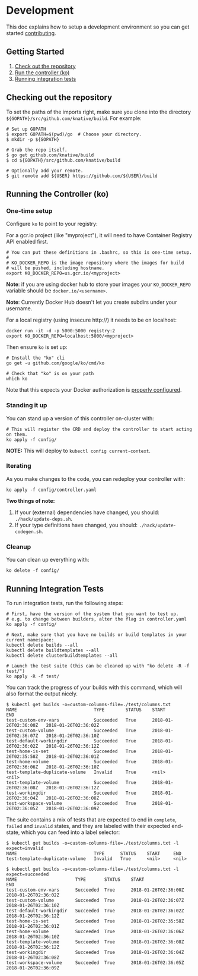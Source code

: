 # Development

This doc explains how to setup a development environment so you can get started
[contributing](./CONTRIBUTING.md).

## Getting Started

1. [Check out the repository](#checking-out-the-repository)
1. [Run the controller (ko)](#running-the-controller-ko)
1. [Running integration tests](#running-integration-tests)

## Checking out the repository

To set the paths of the imports right, make sure you clone into the directory
`${GOPATH}/src/github.com/knative/build`. For example:

```shell
# Set up GOPATH
$ export GOPATH=$(pwd)/go  # Choose your directory.
$ mkdir -p ${GOPATH}

# Grab the repo itself.
$ go get github.com/knative/build
$ cd ${GOPATH}/src/github.com/knative/build

# Optionally add your remote.
$ git remote add ${USER} https://github.com/${USER}/build
```

## Running the Controller (ko)

### One-time setup

Configure `ko` to point to your registry:

For a gcr.io project (like "myproject"), it will need to have Container Registry
API enabled first.

```shell
# You can put these definitions in .bashrc, so this is one-time setup.
#
# KO_DOCKER_REPO is the image repository where the images for build
# will be pushed, including hostname.
export KO_DOCKER_REPO=us.gcr.io/<myproject>
```

**Note**: if you are using docker hub to store your images your `KO_DOCKER_REPO`
variable should be `docker.io/<username>`.

**Note**: Currently Docker Hub doesn't let you create subdirs under your
username.

For a local registry (using insecure http://) it needs to be on localhost:

```shell
docker run -it -d -p 5000:5000 registry:2
export KO_DOCKER_REPO=localhost:5000/<myproject>
```

Then ensure `ko` is set up:

```shell
# Install the "ko" cli
go get -u github.com/google/ko/cmd/ko

# Check that "ko" is on your path
which ko
```

Note that this expects your Docker authorization is
[properly configured](https://cloud.google.com/container-registry/docs/advanced-authentication#standalone_docker_credential_helper).

### Standing it up

You can stand up a version of this controller on-cluster with:

```shell
# This will register the CRD and deploy the controller to start acting on them.
ko apply -f config/
```

**NOTE:** This will deploy to `kubectl config current-context`.

### Iterating

As you make changes to the code, you can redeploy your controller with:

```shell
ko apply -f config/controller.yaml
```

**Two things of note:**

1. If your (external) dependencies have changed, you should:
   `./hack/update-deps.sh`.
1. If your type definitions have changed, you should:
   `./hack/update-codegen.sh`.

### Cleanup

You can clean up everything with:

```shell
ko delete -f config/
```

## Running Integration Tests

To run integration tests, run the following steps:

```shell
# First, have the version of the system that you want to test up.
# e.g. to change between builders, alter the flag in controller.yaml
ko apply -f config/

# Next, make sure that you have no builds or build templates in your current namespace:
kubectl delete builds --all
kubectl delete buildtemplates --all
kubectl delete clusterbuildtemplates --all

# Launch the test suite (this can be cleaned up with "ko delete -R -f test/")
ko apply -R -f test/
```

You can track the progress of your builds with this command, which will also
format the output nicely.

```shell
$ kubectl get builds -o=custom-columns-file=./test/columns.txt
NAME                             TYPE        STATUS    START                  END
test-custom-env-vars             Succeeded   True      2018-01-26T02:36:00Z   2018-01-26T02:36:02Z
test-custom-volume               Succeeded   True      2018-01-26T02:36:07Z   2018-01-26T02:36:10Z
test-default-workingdir          Succeeded   True      2018-01-26T02:36:02Z   2018-01-26T02:36:12Z
test-home-is-set                 Succeeded   True      2018-01-26T02:35:58Z   2018-01-26T02:36:01Z
test-home-volume                 Succeeded   True      2018-01-26T02:36:06Z   2018-01-26T02:36:10Z
test-template-duplicate-volume   Invalid     True      <nil>                  <nil>
test-template-volume             Succeeded   True      2018-01-26T02:36:08Z   2018-01-26T02:36:12Z
test-workingdir                  Succeeded   True      2018-01-26T02:36:04Z   2018-01-26T02:36:08Z
test-workspace-volume            Succeeded   True      2018-01-26T02:36:05Z   2018-01-26T02:36:09Z

```

The suite contains a mix of tests that are expected to end in `complete`,
`failed` and `invalid` states, and they are labeled with their expected
end-state, which you can feed into a label selector:

```shell
$ kubectl get builds -o=custom-columns-file=./test/columns.txt -l expect=invalid
NAME                             TYPE      STATUS    START     END
test-template-duplicate-volume   Invalid   True      <nil>     <nil>

$ kubectl get builds -o=custom-columns-file=./test/columns.txt -l expect=succeeded
NAME                      TYPE       STATUS    START                  END
test-custom-env-vars      Succeeded  True      2018-01-26T02:36:00Z   2018-01-26T02:36:02Z
test-custom-volume        Succeeded  True      2018-01-26T02:36:07Z   2018-01-26T02:36:10Z
test-default-workingdir   Succeeded  True      2018-01-26T02:36:02Z   2018-01-26T02:36:12Z
test-home-is-set          Succeeded  True      2018-01-26T02:35:58Z   2018-01-26T02:36:01Z
test-home-volume          Succeeded  True      2018-01-26T02:36:06Z   2018-01-26T02:36:10Z
test-template-volume      Succeeded  True      2018-01-26T02:36:08Z   2018-01-26T02:36:12Z
test-workingdir           Succeeded  True      2018-01-26T02:36:04Z   2018-01-26T02:36:08Z
test-workspace-volume     Succeeded  True      2018-01-26T02:36:05Z   2018-01-26T02:36:09Z

```

